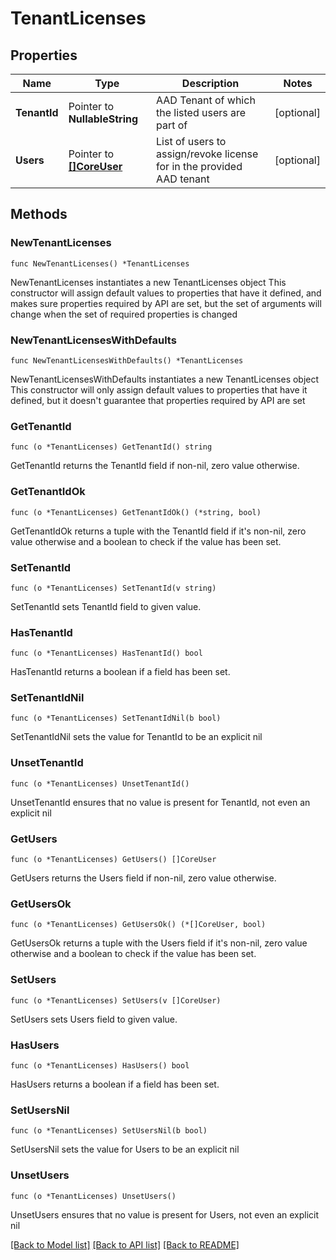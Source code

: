 # TenantLicenses

## Properties

Name | Type | Description | Notes
------------ | ------------- | ------------- | -------------
**TenantId** | Pointer to **NullableString** | AAD Tenant of which the listed users are part of | [optional] 
**Users** | Pointer to [**[]CoreUser**](CoreUser.md) | List of users to assign/revoke license for in the provided AAD tenant | [optional] 

## Methods

### NewTenantLicenses

`func NewTenantLicenses() *TenantLicenses`

NewTenantLicenses instantiates a new TenantLicenses object
This constructor will assign default values to properties that have it defined,
and makes sure properties required by API are set, but the set of arguments
will change when the set of required properties is changed

### NewTenantLicensesWithDefaults

`func NewTenantLicensesWithDefaults() *TenantLicenses`

NewTenantLicensesWithDefaults instantiates a new TenantLicenses object
This constructor will only assign default values to properties that have it defined,
but it doesn't guarantee that properties required by API are set

### GetTenantId

`func (o *TenantLicenses) GetTenantId() string`

GetTenantId returns the TenantId field if non-nil, zero value otherwise.

### GetTenantIdOk

`func (o *TenantLicenses) GetTenantIdOk() (*string, bool)`

GetTenantIdOk returns a tuple with the TenantId field if it's non-nil, zero value otherwise
and a boolean to check if the value has been set.

### SetTenantId

`func (o *TenantLicenses) SetTenantId(v string)`

SetTenantId sets TenantId field to given value.

### HasTenantId

`func (o *TenantLicenses) HasTenantId() bool`

HasTenantId returns a boolean if a field has been set.

### SetTenantIdNil

`func (o *TenantLicenses) SetTenantIdNil(b bool)`

 SetTenantIdNil sets the value for TenantId to be an explicit nil

### UnsetTenantId
`func (o *TenantLicenses) UnsetTenantId()`

UnsetTenantId ensures that no value is present for TenantId, not even an explicit nil
### GetUsers

`func (o *TenantLicenses) GetUsers() []CoreUser`

GetUsers returns the Users field if non-nil, zero value otherwise.

### GetUsersOk

`func (o *TenantLicenses) GetUsersOk() (*[]CoreUser, bool)`

GetUsersOk returns a tuple with the Users field if it's non-nil, zero value otherwise
and a boolean to check if the value has been set.

### SetUsers

`func (o *TenantLicenses) SetUsers(v []CoreUser)`

SetUsers sets Users field to given value.

### HasUsers

`func (o *TenantLicenses) HasUsers() bool`

HasUsers returns a boolean if a field has been set.

### SetUsersNil

`func (o *TenantLicenses) SetUsersNil(b bool)`

 SetUsersNil sets the value for Users to be an explicit nil

### UnsetUsers
`func (o *TenantLicenses) UnsetUsers()`

UnsetUsers ensures that no value is present for Users, not even an explicit nil

[[Back to Model list]](../README.md#documentation-for-models) [[Back to API list]](../README.md#documentation-for-api-endpoints) [[Back to README]](../README.md)


